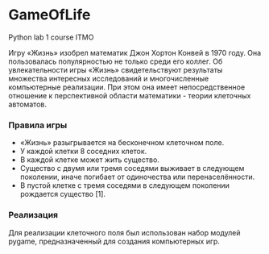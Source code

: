 # GameOfLife
Python lab 1 course ITMO

Игру «Жизнь» изобрел математик Джон Хортон Конвей в 1970 году. Она пользовалась популярностью не только среди его коллег. Об увлекательности игры «Жизнь» свидетельствуют результаты множества интересных исследований и многочисленные компьютерные реализации. При этом она имеет непосредственное отношение к перспективной области математики - теории клеточных автоматов.

### Правила игры
* «Жизнь» разыгрывается на бесконечном клеточном поле.
* У каждой клетки 8 соседних клеток.
* В каждой клетке может жить существо.
* Существо с двумя или тремя соседями выживает в следующем поколении, иначе погибает от одиночества или перенаселённости.
* В пустой клетке с тремя соседями в следующем поколении рождается существо [1].

### Реализация 

Для реализации клеточного поля был использован набор модулей pygame, предназначенный для создания компьютерных игр.
